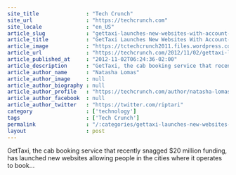 ```yaml
---
site_title               : "Tech Crunch"
site_url                 : "https://techcrunch.com"
site_locale              : "en_US"
article_slug             : "gettaxi-launches-new-websites-with-account-free-cab-booking-in-u-k-russia-israel-adds-business-accounts-for-smbs"
article_title            : "GetTaxi Launches New Websites With Account-Free Cab Booking In U.K., Russia, Israel; Adds Business Accounts For SMBs"
article_image            : "https://tctechcrunch2011.files.wordpress.com/2012/11/screen-shot-2012-11-02-at-13-10-14.png?w=165&h=110&crop=1"
article_url              : "https://techcrunch.com/2012/11/02/gettaxi-launches-new-websites-with-account-free-cab-booking-in-u-k-russia-israel-adds-business-accounts-for-smbs/"
article_published_at     : "2012-11-02T06:24:36-02:00"
article_description      : "GetTaxi, the cab booking service that recently snagged $20 million funding, has launched new websites allowing people in the cities where it operates to book..."
article_author_name      : "Natasha Lomas"
article_author_image     : null
article_author_biography : null
article_author_profile   : "https://techcrunch.com/author/natasha-lomas/"
article_author_facebook  : null
article_author_twitter   : "https://twitter.com/riptari"
category                 : ['technology']
tags                     : ['Tech Crunch']
permalink                : "/:categories/gettaxi-launches-new-websites-with-account-free-cab-booking-in-u-k-russia-israel-adds-business-accounts-for-smbs/"
layout                   : post
---
```


GetTaxi, the cab booking service that recently snagged $20 million funding, has launched new websites allowing people in the cities where it operates to book...
